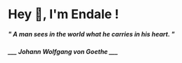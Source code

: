 <h1 title="head"> Hey 👋, I'm Endale !</h1>

**<h5><i>" A man sees in the world what he carries in his heart. "</i></h5>**

*<b>___ Johann Wolfgang von Goethe ___</b>*
